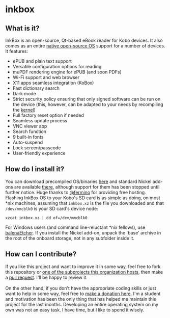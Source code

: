 # inkbox

## What is it?
InkBox is an open-source, Qt-based eBook reader for Kobo devices. It also comes as an entire [native open-source OS](https://github.com/Kobo-InkBox/rootfs) support for a number of devices.
<br>
It features:
- ePUB and plain text support
- Versatile configuration options for reading
- muPDF rendering engine for ePUB (and soon PDFs)
- Wi-Fi support and web browser
- X11 apps seamless integration (KoBox)
- Fast dictionary search
- Dark mode
- Strict security policy ensuring that only signed software can be run on the device (this, however, can be adapted to your needs by recompiling the [kernel](https://github.com/Kobo-InkBox/kernel))
- Full factory reset option if needed
- Seamless update process
- VNC viewer app
- Search function
- 9 built-in fonts
- Auto-suspend
- Lock screen/passcode
- User-friendly experience
## How do I install it?
You can download precompiled OS/binaries [here](http://pkgs.kobox.fermino.me/bundles/inkbox/native/) and standard Nickel add-ons are available [there](http://pkgs.kobox.fermino.me/bundles/inkbox/nickel/), although support for them has been stopped until further notice. Huge thanks to [@fermino](https://github.com/fermino) for providing free hosting.
<br>
Flashing InkBox OS to your Kobo's SD card is as simple as doing, on most *nix machines, assuming that `inkbox.xz` is the file you downloaded and that `/dev/mmcblk0` is your SD card's device node:
```
xzcat inkbox.xz | dd of=/dev/mmcblk0
```
For Windows users (and command line-reluctant *nix fellows), use [balenaEtcher](https://www.balena.io/etcher/).
If you install the Nickel add-on, unpack the 'base' archive in the root of the onboard storage, not in any subfolder inside it.
## How can I contribute?
If you like this project and want to improve it in some way, feel free to fork this repository or [one of the subprojects this organization hosts](https://github.com/Kobo-InkBox), then make a [pull request](https://github.com/Kobo-InkBox/inkbox/pulls). I'll be happy to review it.
<br><br>
On the other hand, if you don't have the appropriate coding skills or just want to help in some way, feel free to [make a donation here](https://liberapay.com/tux-linux/). I'm a student and motivation has been the only thing that has helped me maintain this project for the last months. Developing an entire operating system on my own was not an easy task. I have time, but I like to spend it wisely.
